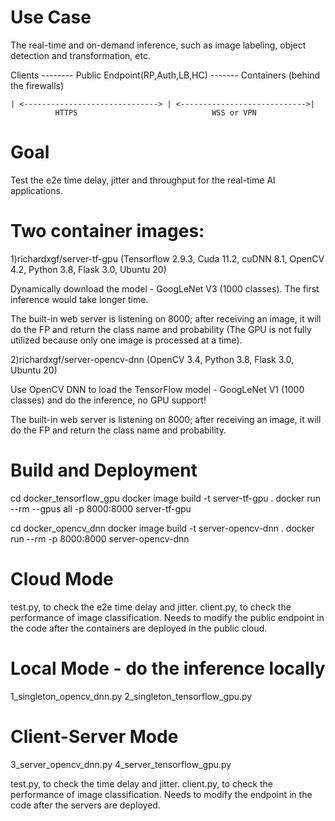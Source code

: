 # Use Case 

The real-time and on-demand inference, such as image labeling, object detection and transformation, etc. 

Clients -------- Public Endpoint(RP,Auth,LB,HC) ------- Containers (behind the firewalls)
                               
    | <------------------------------> | <---------------------------->|
              HTTPS                              WSS or VPN

# Goal

Test the e2e time delay, jitter and throughput for the real-time AI applications. 

# Two container images:

1)richardxgf/server-tf-gpu (Tensorflow 2.9.3, Cuda 11.2, cuDNN 8.1, OpenCV 4.2, Python 3.8, Flask 3.0, Ubuntu 20)

Dynamically download the model - GoogLeNet V3 (1000 classes). The first inference would take longer time.

The built-in web server is listening on 8000; after receiving an image, it will do the FP and return the class name and probability (The GPU is not fully utilized because only one image is processed at a time).

2)richardxgf/server-opencv-dnn (OpenCV 3.4, Python 3.8, Flask 3.0, Ubuntu 20)

Use OpenCV DNN to load the TensorFlow model - GoogLeNet V1 (1000 classes) and do the inference, no GPU support!

The built-in web server is listening on 8000; after receiving an image, it will do the FP and return the class name and probability.  

# Build and Deployment

cd docker_tensorflow_gpu
docker image build -t server-tf-gpu .
docker run --rm --gpus all -p 8000:8000 server-tf-gpu

cd docker_opencv_dnn
docker image build -t server-opencv-dnn .
docker run --rm -p 8000:8000 server-opencv-dnn

# Cloud Mode

test.py, to check the e2e time delay and jitter.
client.py, to check the performance of image classification. 
Needs to modify the public endpoint in the code after the containers are deployed in the public cloud.

# Local Mode - do the inference locally

1_singleton_opencv_dnn.py
2_singleton_tensorflow_gpu.py

# Client-Server Mode 

3_server_opencv_dnn.py
4_server_tensorflow_gpu.py

test.py, to check the time delay and jitter.
client.py, to check the performance of image classification. 
Needs to modify the endpoint in the code after the servers are deployed.


